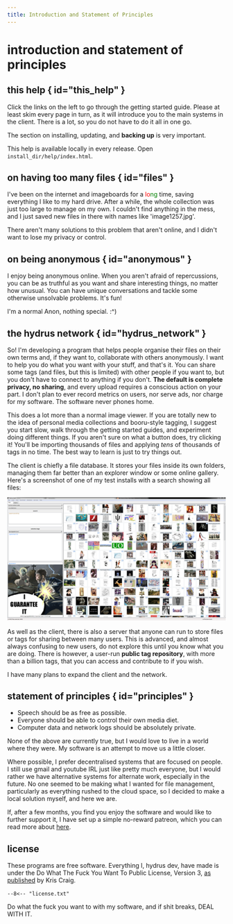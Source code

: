 ```yaml
---
title: Introduction and Statement of Principles  
---
```


# introduction and statement of principles

## this help { id="this_help" }

Click the links on the left to go through the getting started guide. Please at least skim every page in turn, as it will introduce you to the main systems in the client. There is a lot, so you do not have to do it all in one go.

The section on installing, updating, and **backing up** is very important.

This help is available locally in every release. Open `install_dir/help/index.html`.

## on having too many files { id="files" }

I've been on the internet and imageboards for a <span style="color:red">lo</span><span style="color:green">ng</span> time, saving everything I like to my hard drive. After a while, the whole collection was just too large to manage on my own. I couldn't find anything in the mess, and I just saved new files in there with names like 'image1257.jpg'.

There aren't many solutions to this problem that aren't online, and I didn't want to lose my privacy or control.

## on being anonymous { id="anonymous" }

I enjoy being anonymous online. When you aren't afraid of repercussions, you can be as truthful as you want and share interesting things, no matter how unusual. You can have unique conversations and tackle some otherwise unsolvable problems. It's fun!

I'm a normal Anon, nothing special. :^)

## the hydrus network { id="hydrus_network" }

So! I'm developing a program that helps people organise their files on their own terms and, if they want to, collaborate with others anonymously. I want to help you do what you want with your stuff, and that's it. You can share some tags (and files, but this is limited) with other people if you want to, but you don't have to connect to anything if you don't. **The default is complete privacy, no sharing**, and every upload requires a conscious action on your part. I don't plan to ever record metrics on users, nor serve ads, nor charge for my software. The software never phones home.

This does a lot more than a normal image viewer. If you are totally new to the idea of personal media collections and booru-style tagging, I suggest you start slow, walk through the getting started guides, and experiment doing different things. If you aren't sure on what a button does, try clicking it! You'll be importing thousands of files and applying _tens_ of thousands of tags in no time. The best way to learn is just to try things out.

The client is chiefly a file database. It stores your files inside its own folders, managing them far better than an explorer window or some online gallery. Here's a screenshot of one of my test installs with a search showing all files:

[![](images/example_client.png "WELCOME TO INTERNET")](images/example_client.png)

As well as the client, there is also a server that anyone can run to store files or tags for sharing between many users. This is advanced, and almost always confusing to new users, do not explore this until you know what you are doing. There is however, a user-run **public tag repository**, with more than a billion tags, that you can access and contribute to if you wish.

I have many plans to expand the client and the network.

## statement of principles { id="principles" }

*   Speech should be as free as possible.
*   Everyone should be able to control their own media diet.
*   Computer data and network logs should be absolutely private.

None of the above are currently true, but I would love to live in a world where they were. My software is an attempt to move us a little closer.

Where possible, I prefer decentralised systems that are focused on people. I still use gmail and youtube IRL just like pretty much everyone, but I would rather we have alternative systems for alternate work, especially in the future. No one seemed to be making what I wanted for file management, particularly as everything rushed to the cloud space, so I decided to make a local solution myself, and here we are.

If, after a few months, you find you enjoy the software and would like to further support it, I have set up a simple no-reward patreon, which you can read more about [here](support.md).

## license

These programs are free software. Everything I, hydrus dev, have made is under the Do What The Fuck You Want To Public License, Version 3, [as published](https://github.com/sirkris/WTFPL/blob/master/WTFPL.md) by Kris Craig.

``` title="license.txt"
--8<-- "license.txt"
```

Do what the fuck you want to with my software, and if shit breaks, DEAL WITH IT.
